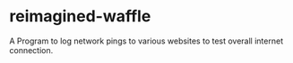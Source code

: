 # reimagined-waffle
A Program to log network pings to various websites to test overall internet connection.

